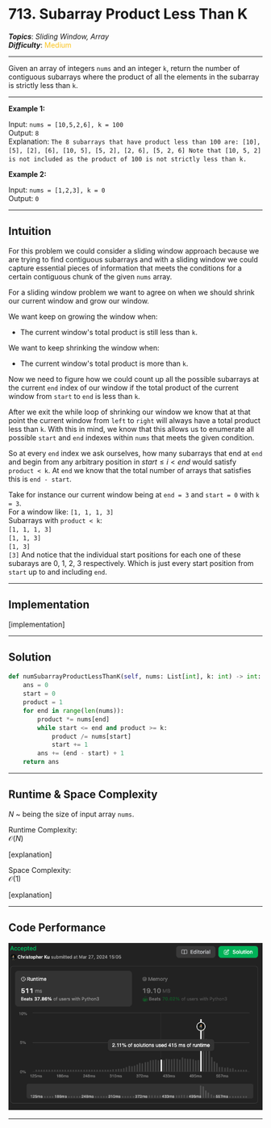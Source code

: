 # 713. Subarray Product Less Than K
***Topics***: *Sliding Window, Array*  
***Difficulty***: <span style="color: #fac31d;">Medium</span>
<!-- green: #46c6c2, yellow: #fac31d, red: #f8615c-->
---
Given an array of integers `nums` and an integer `k`, return the number of contiguous subarrays where the product of all the elements in the subarray is strictly less than `k`.

---
**Example 1:**  

Input: `nums = [10,5,2,6], k = 100`  
Output: `8`  
Explanation: `The 8 subarrays that have product less than 100 are:
[10], [5], [2], [6], [10, 5], [5, 2], [2, 6], [5, 2, 6]
Note that [10, 5, 2] is not included as the product of 100 is not strictly less than k.`  

**Example 2:**  

Input: `nums = [1,2,3], k = 0`  
Output: `0`    

---
## Intuition
For this problem we could consider a sliding window approach because we are trying to find contiguous subarrays and with a sliding window we could capture essential pieces of information that meets the conditions for a certain contiguous chunk of the given `nums` array. 

For a sliding window problem we want to agree on when we should shrink our current window and grow our window.

We want keep on growing the window when:  
- The current window's total product is still less than `k`.

We want to keep shrinking the window when:
- The current window's total product is more than `k`.

Now we need to figure how we could count up all the possible subarrays at the current `end` index of our window if the total product of the current window from `start` to `end` is less than `k`.

After we exit the while loop of shrinking our window we know that at that point the current window from `left` to `right` will always have a total product less than `k`. With this in mind, we know that this allows us to enumerate all possible `start` and `end` indexes within `nums` that meets the given condition.

So at every `end` index we ask ourselves, how many subarrays that end at `end` and begin from any arbitrary position in $start \leq i \lt end$ would satisfy `product < k`. At `end` we know that the total number of arrays that satisfies this is `end - start`.

Take for instance our current window being at `end = 3` and `start = 0` with `k = 3`.  
For a window like: `[1, 1, 1, 3]`  
Subarrays with `product < k`:    
`[1, 1, 1, 3]`  
`[1, 1, 3]`  
`[1, 3]`  
`[3]`
And notice that the individual start positions for each one of these subarays are 0, 1, 2, 3 respectively. Which is just every start position from `start` up to and including `end`.



---
## Implementation
[implementation]

---
## Solution
```python
def numSubarrayProductLessThanK(self, nums: List[int], k: int) -> int:
    ans = 0
    start = 0
    product = 1
    for end in range(len(nums)):
        product *= nums[end]
        while start <= end and product >= k:
            product /= nums[start]
            start += 1
        ans += (end - start) + 1
    return ans
```
---
## Runtime & Space Complexity
$N$ ~ being the size of input array `nums`.  

Runtime Complexity:  
$\mathcal{O}(N)$

[explanation]

Space Complexity:  
$\mathcal{O}(1)$

[explanation]

---
## Code Performance
![713 code performance](../y_resources/code-performances/lc-713.png)

---